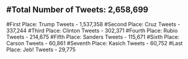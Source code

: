 #Total Number of Tweets: 2,658,699 
---
#First Place: Trump Tweets - 1,537,358
#Second Place: Cruz Tweets - 337,244
#Third Place: Clinton Tweets - 302,371
#Fourth Place: Rubio Tweets - 214,675
#Fifth Place: Sanders Tweets - 115,671
#Sixth Place: Carson Tweets - 60,861
#Seventh Place: Kasich Tweets - 60,752
#Last Place: Jeb! Tweets - 29,775
